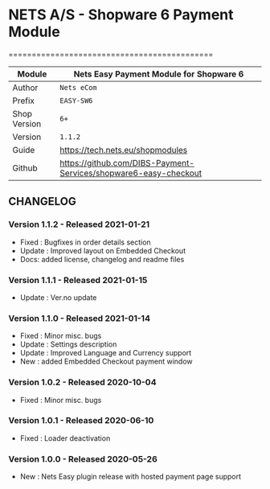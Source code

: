 # NETS A/S - Shopware 6 Payment Module
============================================

|Module | Nets Easy Payment Module for Shopware 6
|------|----------
|Author | `Nets eCom`
|Prefix | `EASY-SW6`
|Shop Version | `6+`
|Version | `1.1.2`
|Guide | https://tech.nets.eu/shopmodules
|Github | https://github.com/DIBS-Payment-Services/shopware6-easy-checkout

## CHANGELOG

### Version 1.1.2 - Released 2021-01-21
* Fixed : Bugfixes in order details section
* Update : Improved layout on Embedded Checkout
* Docs: added license, changelog and readme files

### Version 1.1.1 - Released 2021-01-15
* Update : Ver.no update

### Version 1.1.0 - Released 2021-01-14
* Fixed : Minor misc. bugs
* Update : Settings description
* Update : Improved Language and Currency support
* New : added Embedded Checkout payment window

### Version 1.0.2 - Released 2020-10-04
* Fixed : Minor misc. bugs

### Version 1.0.1 - Released 2020-06-10
* Fixed : Loader deactivation

### Version 1.0.0 - Released 2020-05-26
* New : Nets Easy plugin release with hosted payment page support

